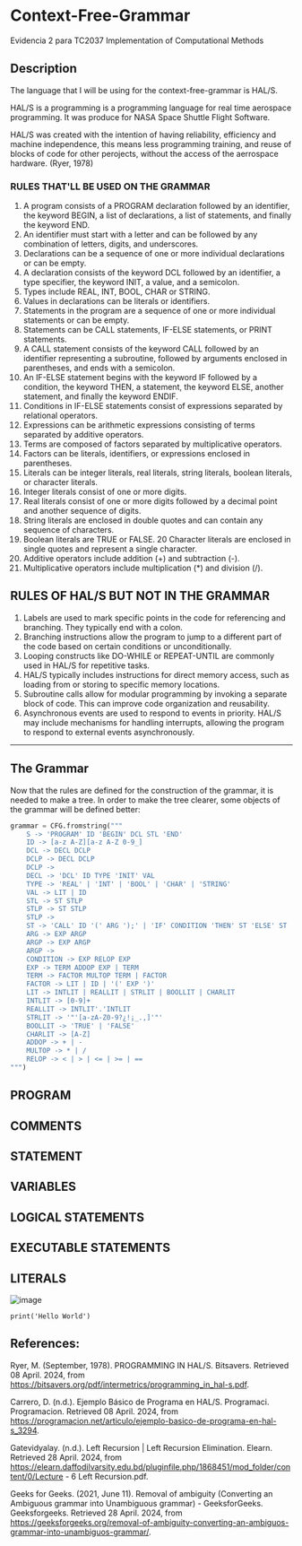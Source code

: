 # Context-Free-Grammar
Evidencia 2 para TC2037 Implementation of Computational Methods

## Description
The language that I will be using for the context-free-grammar is HAL/S.

HAL/S is a programming is a programming language for real time aerospace programming. It was produce for NASA Space Shuttle Flight Software. 

HAL/S was created with the intention of having reliability, efficiency and machine independence, this means less programming training, and reuse of blocks of code for other perojects, without the access of the aerrospace hardware. (Ryer, 1978) 

### RULES THAT'LL BE USED ON THE GRAMMAR
1. A program consists of a PROGRAM declaration followed by an identifier, the keyword BEGIN, a list of declarations, a list of statements, and finally the keyword END.
2. An identifier must start with a letter and can be followed by any combination of letters, digits, and underscores.
3. Declarations can be a sequence of one or more individual declarations or can be empty.
4. A declaration consists of the keyword DCL followed by an identifier, a type specifier, the keyword INIT, a value, and a semicolon.
5. Types include REAL, INT, BOOL, CHAR or STRING.
6. Values in declarations can be literals or identifiers.
7. Statements in the program are a sequence of one or more individual statements or can be empty.
8. Statements can be CALL statements, IF-ELSE statements, or PRINT statements.
9. A CALL statement consists of the keyword CALL followed by an identifier representing a subroutine, followed by arguments enclosed in parentheses, and ends with a semicolon.
10. An IF-ELSE statement begins with the keyword IF followed by a condition, the keyword THEN, a statement, the keyword ELSE, another statement, and finally the keyword ENDIF.
11. Conditions in IF-ELSE statements consist of expressions separated by relational operators.
12. Expressions can be arithmetic expressions consisting of terms separated by additive operators.
13. Terms are composed of factors separated by multiplicative operators.
14. Factors can be literals, identifiers, or expressions enclosed in parentheses.
15. Literals can be integer literals, real literals, string literals, boolean literals, or character literals.
16. Integer literals consist of one or more digits.
17. Real literals consist of one or more digits followed by a decimal point and another sequence of digits.
18. String literals are enclosed in double quotes and can contain any sequence of characters.
19. Boolean literals are TRUE or FALSE.
20 Character literals are enclosed in single quotes and represent a single character.
21. Additive operators include addition (+) and subtraction (-).
22. Multiplicative operators include multiplication (*) and division (/).

## RULES OF HAL/S BUT NOT IN THE GRAMMAR
1. Labels are used to mark specific points in the code for referencing and branching. They typically end with a colon.
2. Branching instructions allow the program to jump to a different part of the code based on certain conditions or unconditionally.
3. Looping constructs like DO-WHILE or REPEAT-UNTIL are commonly used in HAL/S for repetitive tasks.
4. HAL/S typically includes instructions for direct memory access, such as loading from or storing to specific memory locations.
5. Subroutine calls allow for modular programming by invoking a separate block of code. This can improve code organization and reusability.
6. Asynchronous events are used to respond to events in priority. HAL/S may include mechanisms for handling interrupts, allowing the program to respond to external events asynchronously.
-------------------------------------------------------
## The Grammar
Now that the rules are defined for the construction of the grammar, it is needed to make a tree. In order to make the tree clearer, some objects of the grammar will be defined better:
```py
grammar = CFG.fromstring("""
    S -> 'PROGRAM' ID 'BEGIN' DCL STL 'END'
    ID -> [a-z A-Z][a-z A-Z 0-9_]
    DCL -> DECL DCLP
    DCLP -> DECL DCLP
    DCLP ->
    DECL -> 'DCL' ID TYPE 'INIT' VAL
    TYPE -> 'REAL' | 'INT' | 'BOOL' | 'CHAR' | 'STRING'
    VAL -> LIT | ID
    STL -> ST STLP
    STLP -> ST STLP
    STLP ->
    ST -> 'CALL' ID '(' ARG ');' | 'IF' CONDITION 'THEN' ST 'ELSE' ST 'ENDIF' | 'PRINT (' EXP ');'
    ARG -> EXP ARGP
    ARGP -> EXP ARGP
    ARGP ->
    CONDITION -> EXP RELOP EXP
    EXP -> TERM ADDOP EXP | TERM
    TERM -> FACTOR MULTOP TERM | FACTOR
    FACTOR -> LIT | ID | '(' EXP ')'
    LIT -> INTLIT | REALLIT | STRLIT | BOOLLIT | CHARLIT
    INTLIT -> [0-9]+
    REALLIT -> INTLIT'.'INTLIT
    STRLIT -> '"'[a-zA-Z0-9?¿!¡_.,]'"'
    BOOLLIT -> 'TRUE' | 'FALSE'
    CHARLIT -> [A-Z]
    ADDOP -> + | -
    MULTOP -> * | /
    RELOP -> < | > | <= | >= | ==
""")
```
## PROGRAM

## COMMENTS

## STATEMENT
   ## VARIABLES
   ## LOGICAL STATEMENTS
   ## EXECUTABLE STATEMENTS
## LITERALS
![image](https://github.com/A01705840/Context-Free-Grammar/assets/111139686/19ce8e75-943d-4941-bd2c-6faafc3d918c)

```
print('Hello World')
```
## References:
Ryer, M. (September, 1978). PROGRAMMING IN HAL/S. Bitsavers. Retrieved 08 April. 2024, from https://bitsavers.org/pdf/intermetrics/programming_in_hal-s.pdf.

Carrero, D. (n.d.). Ejemplo Básico de Programa en HAL/S. Programaci. Programacion. Retrieved 08 April. 2024, from https://programacion.net/articulo/ejemplo-basico-de-programa-en-hal-s_3294.

Gatevidyalay. (n.d.). Left Recursion | Left Recursion Elimination. Elearn. Retrieved 28 April. 2024, from https://elearn.daffodilvarsity.edu.bd/pluginfile.php/1868451/mod_folder/content/0/Lecture - 6 Left Recursion.pdf.

Geeks for Geeks. (2021, June 11). Removal of ambiguity (Converting an Ambiguous grammar into Unambiguous grammar) - GeeksforGeeks. Geeksforgeeks. Retrieved 28 April. 2024, from https://geeksforgeeks.org/removal-of-ambiguity-converting-an-ambiguos-grammar-into-unambiguos-grammar/.
